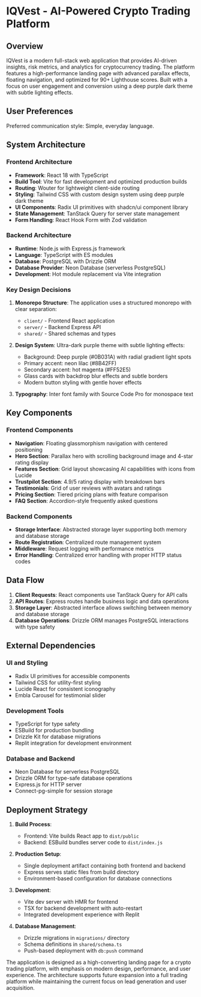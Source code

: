 # IQVest - AI-Powered Crypto Trading Platform

## Overview

IQVest is a modern full-stack web application that provides AI-driven insights, risk metrics, and analytics for cryptocurrency trading. The platform features a high-performance landing page with advanced parallax effects, floating navigation, and optimized for 90+ Lighthouse scores. Built with a focus on user engagement and conversion using a deep purple dark theme with subtle lighting effects.

## User Preferences

Preferred communication style: Simple, everyday language.

## System Architecture

### Frontend Architecture
- **Framework**: React 18 with TypeScript
- **Build Tool**: Vite for fast development and optimized production builds
- **Routing**: Wouter for lightweight client-side routing
- **Styling**: Tailwind CSS with custom design system using deep purple dark theme
- **UI Components**: Radix UI primitives with shadcn/ui component library
- **State Management**: TanStack Query for server state management
- **Form Handling**: React Hook Form with Zod validation

### Backend Architecture
- **Runtime**: Node.js with Express.js framework
- **Language**: TypeScript with ES modules
- **Database**: PostgreSQL with Drizzle ORM
- **Database Provider**: Neon Database (serverless PostgreSQL)
- **Development**: Hot module replacement via Vite integration

### Key Design Decisions

1. **Monorepo Structure**: The application uses a structured monorepo with clear separation:
   - `client/` - Frontend React application
   - `server/` - Backend Express API
   - `shared/` - Shared schemas and types

2. **Design System**: Ultra-dark purple theme with subtle lighting effects:
   - Background: Deep purple (#0B031A) with radial gradient light spots
   - Primary accent: neon lilac (#8B42FF)
   - Secondary accent: hot magenta (#FF52E5)  
   - Glass cards with backdrop blur effects and subtle borders
   - Modern button styling with gentle hover effects

3. **Typography**: Inter font family with Source Code Pro for monospace text

## Key Components

### Frontend Components
- **Navigation**: Floating glassmorphism navigation with centered positioning
- **Hero Section**: Parallax hero with scrolling background image and 4-star rating display
- **Features Section**: Grid layout showcasing AI capabilities with icons from Lucide
- **Trustpilot Section**: 4.9/5 rating display with breakdown bars
- **Testimonials**: Grid of user reviews with avatars and ratings
- **Pricing Section**: Tiered pricing plans with feature comparison
- **FAQ Section**: Accordion-style frequently asked questions

### Backend Components
- **Storage Interface**: Abstracted storage layer supporting both memory and database storage
- **Route Registration**: Centralized route management system
- **Middleware**: Request logging with performance metrics
- **Error Handling**: Centralized error handling with proper HTTP status codes

## Data Flow

1. **Client Requests**: React components use TanStack Query for API calls
2. **API Routes**: Express routes handle business logic and data operations
3. **Storage Layer**: Abstracted interface allows switching between memory and database storage
4. **Database Operations**: Drizzle ORM manages PostgreSQL interactions with type safety

## External Dependencies

### UI and Styling
- Radix UI primitives for accessible components
- Tailwind CSS for utility-first styling
- Lucide React for consistent iconography
- Embla Carousel for testimonial slider

### Development Tools
- TypeScript for type safety
- ESBuild for production bundling
- Drizzle Kit for database migrations
- Replit integration for development environment

### Database and Backend
- Neon Database for serverless PostgreSQL
- Drizzle ORM for type-safe database operations
- Express.js for HTTP server
- Connect-pg-simple for session storage

## Deployment Strategy

1. **Build Process**: 
   - Frontend: Vite builds React app to `dist/public`
   - Backend: ESBuild bundles server code to `dist/index.js`

2. **Production Setup**:
   - Single deployment artifact containing both frontend and backend
   - Express serves static files from build directory
   - Environment-based configuration for database connections

3. **Development**:
   - Vite dev server with HMR for frontend
   - TSX for backend development with auto-restart
   - Integrated development experience with Replit

4. **Database Management**:
   - Drizzle migrations in `migrations/` directory
   - Schema definitions in `shared/schema.ts`
   - Push-based deployment with `db:push` command

The application is designed as a high-converting landing page for a crypto trading platform, with emphasis on modern design, performance, and user experience. The architecture supports future expansion into a full trading platform while maintaining the current focus on lead generation and user acquisition.